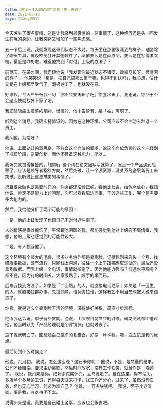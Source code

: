 ```yaml
---
title: 跟我一块入职的部门同事「被」离职了
date: 2021-05-13
tags: [工作,离职]
---
```


今天发生了很多事情，这是让我感到最震惊的一件事情了，这种经历还是头一回发生在我的身边，让我突然又增加了一些焦虑感。
<!-- more -->
五一节后上班，我就发现这哥们状态不太对，每天坐在那里很潇洒的样子，电脑除了聊天工具，就没咋见打开其他软件了，以前要么是在画原型，要么是在写需求文档，最近是咋的啦，难道他找到「对付」上级的办法了？

前两天，在茶水间，我还跟他说「我发现你最近状态不错呀，效率见长呀，很清闲的样子」，他笑笑说「那是，把自己搞那么累干嘛，也得不到认可」，我心想，估计又是在上级那里受气了，消极怠工了，也就没在意。

好家伙，今天中午被我一句「你不会要离职了吧」给套出来了。我还说，你小子不会这么快就找好下家了吧。

我还隐隐露出羡慕的眼神，慢慢的，他才告诉我，是「被」离职了。

听到这个消息，我确实挺惊讶的，因为在这种环境，公司应该不会主动去辞退一个员工。

我问他，为啥呀？

他说，上面谈话的意思是，不符合这个岗位的要求，说这个岗位负责的这个产品到了瓶颈阶段，需要创新，而他不具备这种能力，所以…

我听完就觉得挺扯的，「创新」这个词在论文里写写就算了，况且一个产品遇到瓶颈了，应该是领导者指引方向，然后突破，让一个没资源、没关系的底层新员工来突破，没听过比这更搞笑的事情了。

况且要突破也是需要时间的，你这都还没转正呢。看他比较丧，给他点信心，我跟他说，肯定不是能力上的问题，你可以看看周边同事，干的这些工作，哪个是需要多大能力的。

然后，我给他分析了两个可能的原因：

一是，他的上级发现了他跟自己不对付这件事了。

人的情感是很难掩饰了，平常跟他闲聊的我，都能感觉到他对上级的不屑情绪，我想，他的上级也感觉到的可能性较大。

二是，有人投诉他了。

这个环境有个很大的毛病，很多业务协作都是靠刷脸，记得我刚来的头一个月，找研发要数据，没有流程，只能线上沟通，往往一个上午跟被踢皮球似的，最后还没拿到数据。而我上级一个电话，事情就搞定了。因为他能力强吗？沟通水平高吗？都不是，因为待的时间长，大家很熟了，顺手的事而已。

后来我找到方法了，如果是「二回熟」的人，就直接电话联系；如果是「一回生」的人，就直接拉群办事，先拉领导，谁负责拉谁，这样我就不用当皮球被人踢来踢去了。

你看，就是这么个靠刷脸干活的环境，没有处好关系，简直寸步难行。

他听我这么说，似乎有些赞同。他说，上次项目复盘会的时候，研发测试都吐槽过他，他当时认为「产品经理就是个背锅侠」也就过去了。

这下我就明白了，回想起自己组织的复盘会，好像一片祥和。嗯，这应该是我的优点。

最后问到什么时候走？

他说，六月初。
我说，怎么这么晚？这还卡你呢？
他说，不是，是商量的结果，公司不给赔偿，要求主动离职，然后时间放宽，没有工作任务，就当作是「照顾」了。
我说，我如果是你，把剩余假期休完，立马就走了。留在这里，得不偿失。多发半个多月的工资，还得每天过来打卡，找工作还分心，过来了，虽然没有任务，但也无心学习，何必为难自己？
他说，一万多块钱呢。
我说，面子比这值钱，要是我，肯定待不下去。

说得头头是道，真要是自己碰上这事，应该也会很丧吧。